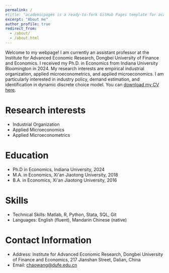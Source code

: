 ```yaml
---
permalink: /
#title: "academicpages is a ready-to-fork GitHub Pages template for academic personal websites"
excerpt: "About me"
author_profile: true
redirect_from: 
  - /about/
  - /about.html
---
```


Welcome to my webpage! I am currently an assistant professor at the Institute for Advanced Economic Research, Dongbei University of Finance and Economics. I received my Ph.D. in Economics from Indiana University Bloomington in 2024. My research interests are empirical industrial organization, applied microeconometrics, and applied microeconomics. I am particularly interested in industry policy, demand estimation, and identification in dynamic discrete choice model. You can [download my CV here](/files/Chao_Wang_CV_2024.pdf).

Research interests
======
* Industrial Organization
* Applied Microeconomics
* Applied Microeconometrics

Education
======
* Ph.D in Economics, Indiana University, 2024
* M.A. in Economics, Xi'an Jiaotong University, 2018
* B.A. in Economics, Xi'an Jiaotong University, 2016

Skills
======
* Technical Skills: Matlab, R, Python, Stata, SQL, Git
* Languages: English (fluent), Mandarin Chinese (native)

Contact Information
======
* Address: Institute for Advanced Economic Research, Dongbei University of Finance and Economics, 217 Jianshan Street, Dalian, China
* Email: [chaowang@dufe.edu.cn](mailto:chaowang@dufe.edu.cn)